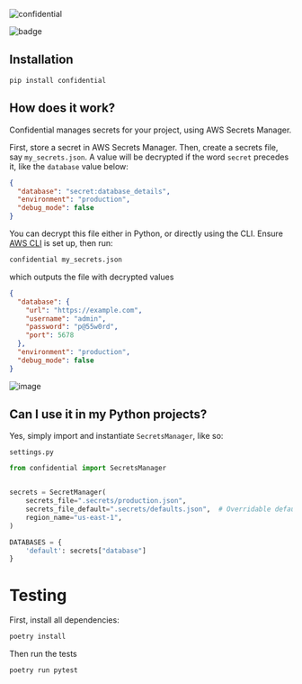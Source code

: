 ![confidential](https://user-images.githubusercontent.com/1169974/64377143-c7f36680-cff7-11e9-9616-e6c4b8b897b2.png)

![badge](https://action-badges.now.sh/candidco/confidential?action=pytest)

## Installation

```
pip install confidential
```

## How does it work?

Confidential manages secrets for your project, using AWS Secrets Manager.

First, store a secret in AWS Secrets Manager. Then, create a secrets file, say `my_secrets.json`. A value will be decrypted if the word `secret` precedes it, like the `database` value below:

```json
{
  "database": "secret:database_details",
  "environment": "production",
  "debug_mode": false
}
```  
 
You can decrypt this file either in Python, or directly using the CLI. Ensure [AWS CLI](https://aws.amazon.com/cli/) is set up, then run:

```bash
confidential my_secrets.json
```

which outputs the file with decrypted values
```json
{
  "database": {
    "url": "https://example.com",
    "username": "admin",
    "password": "p@55w0rd",
    "port": 5678
  },
  "environment": "production",
  "debug_mode": false
}
```

![image](https://user-images.githubusercontent.com/1169974/64388843-64286800-d00e-11e9-8fa2-7935b3d4f1ca.png)


## Can I use it in my Python projects?

Yes, simply import and instantiate `SecretsManager`, like so:

`settings.py`
```python
from confidential import SecretsManager


secrets = SecretManager(
    secrets_file=".secrets/production.json",
    secrets_file_default=".secrets/defaults.json",  # Overridable defaults you can use in common environments
    region_name="us-east-1",
)

DATABASES = {
    'default': secrets["database"]
}
```

# Testing

First, install all dependencies:

```bash
poetry install
```

Then run the tests
```bash
poetry run pytest
```
